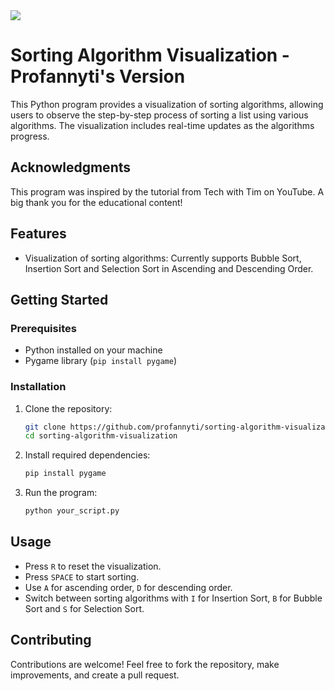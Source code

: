 <img src = "https://private-user-images.githubusercontent.com/143685475/293649971-eee139cc-a074-4789-bf87-a816d00c994d.png?jwt=eyJhbGciOiJIUzI1NiIsInR5cCI6IkpXVCJ9.eyJpc3MiOiJnaXRodWIuY29tIiwiYXVkIjoicmF3LmdpdGh1YnVzZXJjb250ZW50LmNvbSIsImtleSI6ImtleTUiLCJleHAiOjE3MTE5NTQ3NjksIm5iZiI6MTcxMTk1NDQ2OSwicGF0aCI6Ii8xNDM2ODU0NzUvMjkzNjQ5OTcxLWVlZTEzOWNjLWEwNzQtNDc4OS1iZjg3LWE4MTZkMDBjOTk0ZC5wbmc_WC1BbXotQWxnb3JpdGhtPUFXUzQtSE1BQy1TSEEyNTYmWC1BbXotQ3JlZGVudGlhbD1BS0lBVkNPRFlMU0E1M1BRSzRaQSUyRjIwMjQwNDAxJTJGdXMtZWFzdC0xJTJGczMlMkZhd3M0X3JlcXVlc3QmWC1BbXotRGF0ZT0yMDI0MDQwMVQwNjU0MjlaJlgtQW16LUV4cGlyZXM9MzAwJlgtQW16LVNpZ25hdHVyZT1hZmU5NWRiZjlmZDk1OWRhZGQ5NTA1MmZlMTQ4ZWU5NWNmZTBhZGFmYmNhYjU0OGIzODg1YTIyNWRmY2E1MjJhJlgtQW16LVNpZ25lZEhlYWRlcnM9aG9zdCZhY3Rvcl9pZD0wJmtleV9pZD0wJnJlcG9faWQ9MCJ9.xNYcAa-RZPardjJ9Aoxz5uukpcvMkfY4loVLRcWvdVs" />

# Sorting Algorithm Visualization - Profannyti's Version
This Python program provides a visualization of sorting algorithms, allowing users to observe the step-by-step process of sorting a list using various algorithms. The visualization includes real-time updates as the algorithms progress.


## Acknowledgments

This program was inspired by the tutorial from Tech with Tim on YouTube. A big thank you for the educational content!

## Features

- Visualization of sorting algorithms: Currently supports Bubble Sort, Insertion Sort and Selection Sort in Ascending and Descending Order.

## Getting Started

### Prerequisites

- Python installed on your machine
- Pygame library (`pip install pygame`)

### Installation

1. Clone the repository:

    ```bash
    git clone https://github.com/profannyti/sorting-algorithm-visualization.git
    cd sorting-algorithm-visualization
    ```

2. Install required dependencies:

    ```bash
    pip install pygame
    ```

3. Run the program:

    ```bash
    python your_script.py
    ```

## Usage

- Press `R` to reset the visualization.
- Press `SPACE` to start sorting.
- Use `A` for ascending order, `D` for descending order.
- Switch between sorting algorithms with `I` for Insertion Sort, `B` for Bubble Sort and `S` for Selection Sort.

## Contributing

Contributions are welcome! Feel free to fork the repository, make improvements, and create a pull request.

